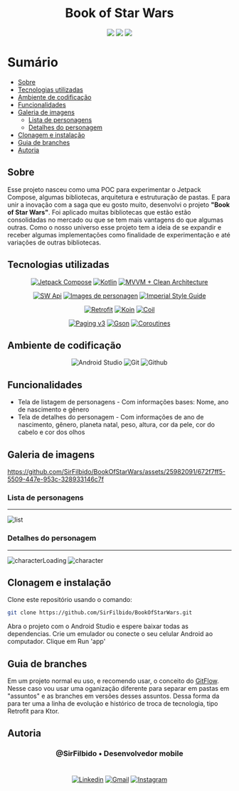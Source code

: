 <h1 align="center"> Book of Star Wars</h1>

<p align="center">
  <image
  src="https://img.shields.io/github/languages/count/SirFilbido/BookOfStarWars"
  />
  <image
  src="https://img.shields.io/github/languages/top/SirFilbido/BookOfStarWars"
  />
  <image
  src="https://img.shields.io/github/last-commit/SirFilbido/BookOfStarWars"
  />

</p>

# Sumário 

- [Sobre](#id01)
- [Tecnologias utilizadas](#id02)
- [Ambiente de codificação](#id03)
- [Funcionalidades](#id04)
- [Galeria de imagens](#id05)
  - [Lista de personagens](#id05.01)
  - [Detalhes do personagem](#id05.02)
- [Clonagem e instalação](#id06)
- [Guia de branches](#id07)
- [Autoria](#id08)


## Sobre <a name="id01"></a>

Esse projeto nasceu como uma POC para experimentar o Jetpack Compose, algumas bibliotecas, arquitetura e estruturação de pastas. 
E para unir a inovação com a saga que eu gosto muito, desenvolvi o projeto **"Book of Star Wars"**. 
Foi aplicado muitas bibliotecas que estão estão consolidadas no mercado ou que se tem mais vantagens do que algumas outras.
Como o nosso universo esse projeto tem a ideia de se expandir e receber algumas implementações como finalidade de experimentação e até variações de outras bibliotecas.

## Tecnologias utilizadas <a name="id02"></a>

<div  align='center'> 
  
[![Jetpack Compose](https://img.shields.io/static/v1?style=for-the-badge&message=Jetpack+Compose&color=4285F4&logo=Jetpack+Compose&logoColor=white&label=)](https://developer.android.com/jetpack/compose)
[![Kotlin](https://img.shields.io/badge/Kotlin-681da8?&style=for-the-badge&logo=kotlin&logoColor=white)](https://kotlinlang.org/)
[![MVVM + Clean Architecture](https://custom-icon-badges.demolab.com/badge/MVVM%20+%20Clean%20Architecture-5bb974?style=for-the-badge&logo=stack&logoColor=white)](https://medium.com/@ami0275/mvvm-clean-architecture-pattern-in-android-with-use-cases-eff7edc2ef76)

[![SW Api](https://custom-icon-badges.demolab.com/badge/SW%20Api-black?style=for-the-badge&logo=swapi&logoColor=white)](https://swapi.dev)
[![Images de personagen](https://img.shields.io/badge/Images%20de%20personagen-181717?&style=for-the-badge&logo=github&logoColor=white)](https://github.com/vieraboschkova/swapi-gallery)
[![Imperial Style Guide](https://custom-icon-badges.demolab.com/badge/Imperial%20Style%20Guide-black?style=for-the-badge&logo=galactic-empire&logoColor=white)](https://imperialstyleguide.com/)

[![Retrofit](https://img.shields.io/static/v1?style=for-the-badge&message=Retrofit&color=48b983&logo=Square&logoColor=FFFFFF&label=)](https://square.github.io/retrofit/)
[![Koin](https://custom-icon-badges.demolab.com/badge/Koin-c26401?style=for-the-badge&logo=koin&logoColor=white)](https://insert-koin.io/)
[![Coil](https://img.shields.io/static/v1?style=for-the-badge&message=Coil&color=000000&logo=Coil&logoColor=FFFFFF&label=)]([https://kotlinlang.org/](https://coil-kt.github.io/coil/))

[![Paging v3](https://custom-icon-badges.demolab.com/badge/Paging%20v3-e0f2f1?style=for-the-badge&logo=android-jetpack&logoColor=white)](https://developer.android.com/topic/libraries/architecture/paging/v3-overview)
[![Gson](https://custom-icon-badges.demolab.com/badge/Gson-e0f2f1?style=for-the-badge&logo=android-jetpack&logoColor=white)](https://github.com/google/gson)
[![Coroutines](https://custom-icon-badges.demolab.com/badge/Coroutines-e0f2f1?style=for-the-badge&logo=android-jetpack&logoColor=white)](https://kotlinlang.org/docs/coroutines-overview.html)

</div>

## Ambiente de codificação <a name="id03"></a>

<div  align='center'> 

![Android Studio](https://img.shields.io/static/v1?style=for-the-badge&message=Android+Studio&color=0D1117&logo=Android+Studio&logoColor=3DDC84&label=)
![Git](https://img.shields.io/badge/GIT-0D1117?style=for-the-badge&logo=git&logoColor=red)
![Github](https://img.shields.io/badge/Github-0D1117?style=for-the-badge&logo=github&logoColor=fff)
</div>

## Funcionalidades <a name="id04"></a>
* Tela de listagem de personagens - Com informações bases: Nome, ano de nascimento e gênero
* Tela de detalhes do personagem - Com informações de ano de nascimento, gênero, planeta natal, peso, altura, cor da pele, cor do cabelo e cor dos olhos

## Galeria de imagens <a name="id05"></a>
https://github.com/SirFilbido/BookOfStarWars/assets/25982091/672f7ff5-5509-447e-953c-328933146c7f

### Lista de personagens <a name="id05.01"></a>
---

![list](https://github.com/SirFilbido/BookOfStarWars/assets/25982091/87f5b163-e37f-4b9a-a9bc-b319b4c7bef6)

### Detalhes do personagem <a name="id05.02"></a>
---

![characterLoading](https://github.com/SirFilbido/BookOfStarWars/assets/25982091/2ff970d2-3e72-4105-9172-36007e786c4e)
![character](https://github.com/SirFilbido/BookOfStarWars/assets/25982091/26ea176c-ba3e-41b3-a289-ba1761c975fb)


## Clonagem e instalação <a name="id06"></a>

Clone este repositório usando o comando:

```bash
git clone https://github.com/SirFilbido/BookOfStarWars.git
```

Abra o projeto com o Android Studio e espere baixar todas as dependencias.
Crie um emulador ou conecte o seu celular Android ao computador.
Clique em Run 'app'


## Guia de branches <a name="id07"></a>

Em um projeto normal eu uso, e recomendo usar, o conceito do [GitFlow](https://www.alura.com.br/artigos/git-flow-o-que-e-como-quando-utilizar). 
Nesse caso vou usar uma oganização diferente para separar em pastas em "assuntos" e as branches em versões desses assuntos. 
Dessa forma da para ter uma a linha de evolução e histórico de troca de tecnologia, tipo Retrofit para Ktor.


## Autoria <a name="id08"></a>

<h3 align='center'> @SirFilbido • Desenvolvedor mobile </h3>

#

<div  align='center'>

[![Linkedin](https://img.shields.io/badge/LinkedIn-0D1117?style=for-the-badge&logo=linkedin&logoColor=blue)](https://www.linkedin.com/in/osmarfilbido/)
<a href = "mailto:osmar.filbido@gmail.com">
![Gmail](https://img.shields.io/badge/Gmail-0D1117?style=for-the-badge&logo=gmail&logoColor=red)</a>
[![Instagram](https://img.shields.io/badge/Instagram-0D1117?style=for-the-badge&logo=instagram&logoColor=E4405F)](https://www.instagram.com/sirfilbido/)

</div>
